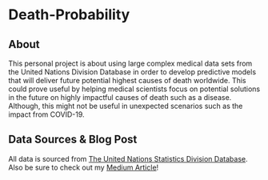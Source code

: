 # Death-Probability
## About
This personal project is about using large complex medical data sets from the United Nations Division Database in order to develop predictive models that will deliver future potential highest causes of death worldwide. This could prove useful by helping medical scientists focus on potential solutions in the future on highly impactful causes of death such as a disease. Although, this might not be useful in unexpected scenarios such as the impact from COVID-19.

## Data Sources & Blog Post
All data is sourced from [The United Nations Statistics Division Database](https://unstats.un.org/unsd/demographic-social/products/dyb/index.cshtml).
Also be sure to check out my [Medium Article](https://waqaskhwaja-business.medium.com/death-prediction-18e2bb76ad85)!
